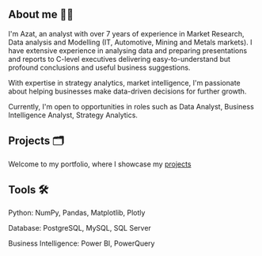 ## About me 🧑‍💻
I'm Azat, an analyst with over 7 years of experience in Market Research, Data analysis and Modelling (IT, Automotive, Mining and Metals markets).
I have extensive experience in analysing data and preparing presentations and reports to C-level executives delivering easy-to-understand but profound conclusions and useful business suggestions. 

With expertise in strategy analytics, market intelligence, I'm passionate about helping businesses make data-driven decisions for further growth.

Currently, I'm open to opportunities in roles such as Data Analyst, Business Intelligence Analyst, Strategy Analytics.

## Projects 🗂️ 
Welcome to my portfolio, where I showcase my [projects](https://github.com/adwise1990/portfolio)

## Tools 🛠️

Python: NumPy, Pandas, Matplotlib, Plotly

Database: PostgreSQL, MySQL, SQL Server

Business Intelligence: Power BI, PowerQuery

